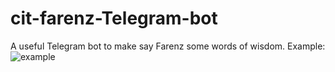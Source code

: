 # cit-farenz-Telegram-bot
A useful Telegram bot to make say Farenz some words of wisdom.
Example:
![example](https://user-images.githubusercontent.com/56183806/120556003-326b4d80-c3fc-11eb-809b-f5cbdc62ca96.png)
